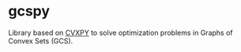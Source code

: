 # gcspy

Library based on [CVXPY](https://www.cvxpy.org) to solve optimization problems in Graphs of Convex Sets (GCS).
